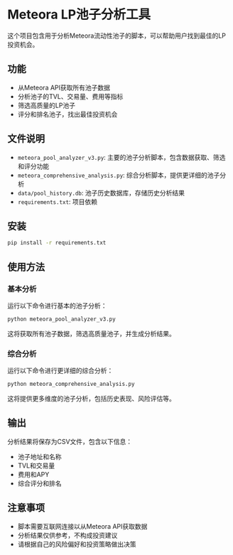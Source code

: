 # Meteora LP池子分析工具

这个项目包含用于分析Meteora流动性池子的脚本，可以帮助用户找到最佳的LP投资机会。

## 功能

- 从Meteora API获取所有池子数据
- 分析池子的TVL、交易量、费用等指标
- 筛选高质量的LP池子
- 评分和排名池子，找出最佳投资机会

## 文件说明

- `meteora_pool_analyzer_v3.py`: 主要的池子分析脚本，包含数据获取、筛选和评分功能
- `meteora_comprehensive_analysis.py`: 综合分析脚本，提供更详细的池子分析
- `data/pool_history.db`: 池子历史数据库，存储历史分析结果
- `requirements.txt`: 项目依赖

## 安装

```bash
pip install -r requirements.txt
```

## 使用方法

### 基本分析

运行以下命令进行基本的池子分析：

```bash
python meteora_pool_analyzer_v3.py
```

这将获取所有池子数据，筛选高质量池子，并生成分析结果。

### 综合分析

运行以下命令进行更详细的综合分析：

```bash
python meteora_comprehensive_analysis.py
```

这将提供更多维度的池子分析，包括历史表现、风险评估等。

## 输出

分析结果将保存为CSV文件，包含以下信息：

- 池子地址和名称
- TVL和交易量
- 费用和APY
- 综合评分和排名

## 注意事项

- 脚本需要互联网连接以从Meteora API获取数据
- 分析结果仅供参考，不构成投资建议
- 请根据自己的风险偏好和投资策略做出决策 